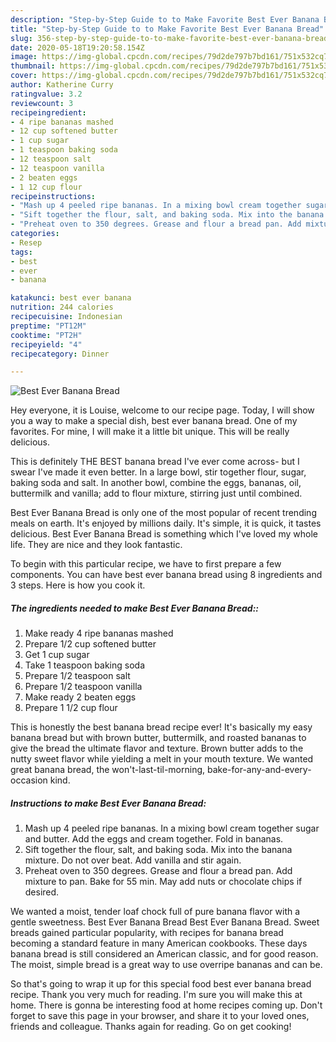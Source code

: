 ```yaml
---
description: "Step-by-Step Guide to to Make Favorite Best Ever Banana Bread"
title: "Step-by-Step Guide to to Make Favorite Best Ever Banana Bread"
slug: 356-step-by-step-guide-to-to-make-favorite-best-ever-banana-bread
date: 2020-05-18T19:20:58.154Z
image: https://img-global.cpcdn.com/recipes/79d2de797b7bd161/751x532cq70/best-ever-banana-bread-recipe-main-photo.jpg
thumbnail: https://img-global.cpcdn.com/recipes/79d2de797b7bd161/751x532cq70/best-ever-banana-bread-recipe-main-photo.jpg
cover: https://img-global.cpcdn.com/recipes/79d2de797b7bd161/751x532cq70/best-ever-banana-bread-recipe-main-photo.jpg
author: Katherine Curry
ratingvalue: 3.2
reviewcount: 3
recipeingredient:
- 4 ripe bananas mashed
- 12 cup softened butter
- 1 cup sugar
- 1 teaspoon baking soda
- 12 teaspoon salt
- 12 teaspoon vanilla
- 2 beaten eggs
- 1 12 cup flour
recipeinstructions:
- "Mash up 4 peeled ripe bananas. In a mixing bowl cream together sugar and butter. Add the eggs and cream together. Fold in bananas."
- "Sift together the flour, salt, and baking soda. Mix into the banana mixture. Do not over beat. Add vanilla and stir again."
- "Preheat oven to 350 degrees. Grease and flour a bread pan. Add mixture to pan. Bake for 55 min. May add nuts or chocolate chips if desired."
categories:
- Resep
tags:
- best
- ever
- banana

katakunci: best ever banana
nutrition: 244 calories
recipecuisine: Indonesian
preptime: "PT12M"
cooktime: "PT2H"
recipeyield: "4"
recipecategory: Dinner

---
```



![Best Ever Banana Bread](https://img-global.cpcdn.com/recipes/79d2de797b7bd161/751x532cq70/best-ever-banana-bread-recipe-main-photo.jpg)

Hey everyone, it is Louise, welcome to our recipe page. Today, I will show you a way to make a special dish, best ever banana bread. One of my favorites. For mine, I will make it a little bit unique. This will be really delicious.

This is definitely THE BEST banana bread I&#39;ve ever come across- but I swear I&#39;ve made it even better. In a large bowl, stir together flour, sugar, baking soda and salt. In another bowl, combine the eggs, bananas, oil, buttermilk and vanilla; add to flour mixture, stirring just until combined.

Best Ever Banana Bread is only one of the most popular of recent trending meals on earth. It's enjoyed by millions daily. It's simple, it is quick, it tastes delicious. Best Ever Banana Bread is something which I've loved my whole life. They are nice and they look fantastic.


To begin with this particular recipe, we have to first prepare a few components. You can have best ever banana bread using 8 ingredients and 3 steps. Here is how you cook it.

##### The ingredients needed to make Best Ever Banana Bread::

1. Make ready 4 ripe bananas mashed
1. Prepare 1/2 cup softened butter
1. Get 1 cup sugar
1. Take 1 teaspoon baking soda
1. Prepare 1/2 teaspoon salt
1. Prepare 1/2 teaspoon vanilla
1. Make ready 2 beaten eggs
1. Prepare 1 1/2 cup flour


This is honestly the best banana bread recipe ever! It&#39;s basically my easy banana bread but with brown butter, buttermilk, and roasted bananas to give the bread the ultimate flavor and texture. Brown butter adds to the nutty sweet flavor while yielding a melt in your mouth texture. We wanted great banana bread, the won&#39;t-last-til-morning, bake-for-any-and-every-occasion kind. 

##### Instructions to make Best Ever Banana Bread:

1. Mash up 4 peeled ripe bananas. In a mixing bowl cream together sugar and butter. Add the eggs and cream together. Fold in bananas.
1. Sift together the flour, salt, and baking soda. Mix into the banana mixture. Do not over beat. Add vanilla and stir again.
1. Preheat oven to 350 degrees. Grease and flour a bread pan. Add mixture to pan. Bake for 55 min. May add nuts or chocolate chips if desired.


We wanted a moist, tender loaf chock full of pure banana flavor with a gentle sweetness. Best Ever Banana Bread Best Ever Banana Bread. Sweet breads gained particular popularity, with recipes for banana bread becoming a standard feature in many American cookbooks. These days banana bread is still considered an American classic, and for good reason. The moist, simple bread is a great way to use overripe bananas and can be. 

So that's going to wrap it up for this special food best ever banana bread recipe. Thank you very much for reading. I'm sure you will make this at home. There is gonna be interesting food at home recipes coming up. Don't forget to save this page in your browser, and share it to your loved ones, friends and colleague. Thanks again for reading. Go on get cooking!
